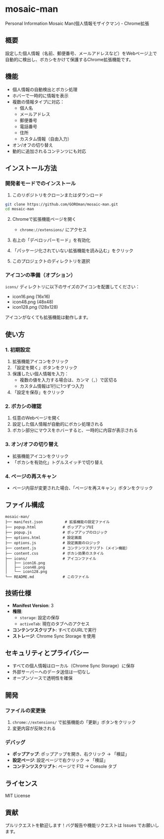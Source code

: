 # mosaic-man
Personal Information Mosaic Man(個人情報モザイクマン) - Chrome拡張

## 概要

設定した個人情報（名前、郵便番号、メールアドレスなど）をWebページ上で自動的に検出し、ボカシをかけて保護するChrome拡張機能です。

## 機能

- 個人情報の自動検出とボカシ処理
- ホバーで一時的に情報を表示
- 複数の情報タイプに対応：
  - 個人名
  - メールアドレス
  - 郵便番号
  - 電話番号
  - 住所
  - カスタム情報（自由入力）
- オン/オフの切り替え
- 動的に追加されるコンテンツにも対応

## インストール方法

### 開発者モードでのインストール

1. このリポジトリをクローンまたはダウンロード

```bash
git clone https://github.com/GOROman/mosaic-man.git
cd mosaic-man
```

2. Chromeで拡張機能ページを開く
   - `chrome://extensions/` にアクセス

3. 右上の「デベロッパーモード」を有効化

4. 「パッケージ化されていない拡張機能を読み込む」をクリック

5. このプロジェクトのディレクトリを選択

### アイコンの準備（オプション）

`icons/` ディレクトリに以下のサイズのアイコンを配置してください：
- icon16.png (16x16)
- icon48.png (48x48)
- icon128.png (128x128)

アイコンがなくても拡張機能は動作します。

## 使い方

### 1. 初期設定

1. 拡張機能アイコンをクリック
2. 「設定を開く」ボタンをクリック
3. 保護したい個人情報を入力：
   - 複数の値を入力する場合は、カンマ（`,`）で区切る
   - カスタム情報は1行に1つずつ入力
4. 「設定を保存」をクリック

### 2. ボカシの確認

1. 任意のWebページを開く
2. 設定した個人情報が自動的にボカシ処理される
3. ボカシ部分にマウスをホバーすると、一時的に内容が表示される

### 3. オン/オフの切り替え

- 拡張機能アイコンをクリック
- 「ボカシを有効化」トグルスイッチで切り替え

### 4. ページの再スキャン

- ページ内容が変更された場合、「ページを再スキャン」ボタンをクリック

## ファイル構成

```
mosaic-man/
├── manifest.json          # 拡張機能の設定ファイル
├── popup.html            # ポップアップUI
├── popup.js              # ポップアップのロジック
├── options.html          # 設定画面
├── options.js            # 設定画面のロジック
├── content.js            # コンテンツスクリプト（メイン機能）
├── content.css           # ボカシ効果のスタイル
├── icons/                # アイコンファイル
│   ├── icon16.png
│   ├── icon48.png
│   └── icon128.png
└── README.md             # このファイル
```

## 技術仕様

- **Manifest Version**: 3
- **権限**:
  - `storage`: 設定の保存
  - `activeTab`: 現在のタブへのアクセス
- **コンテンツスクリプト**: すべてのURLで実行
- **ストレージ**: Chrome Sync Storage を使用

## セキュリティとプライバシー

- すべての個人情報はローカル（Chrome Sync Storage）に保存
- 外部サーバーへのデータ送信は一切なし
- オープンソースで透明性を確保

## 開発

### ファイルの変更後

1. `chrome://extensions/` で拡張機能の「更新」ボタンをクリック
2. 変更内容が反映される

### デバッグ

- **ポップアップ**: ポップアップを開き、右クリック → 「検証」
- **設定ページ**: 設定ページで右クリック → 「検証」
- **コンテンツスクリプト**: ページで F12 → Console タブ

## ライセンス

MIT License

## 貢献

プルリクエストを歓迎します！バグ報告や機能リクエストは Issues でお願いします。
